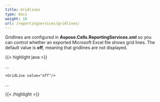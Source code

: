 ```yaml
---
title: Gridlines
type: docs
weight: 10
url: /reportingservices/gridlines/
---
```


Gridlines are configured in **Aspose.Cells.ReportingServices.xml** so you can control whether an exported Microsoft Excel file shows grid lines. The default value is **off**, meaning that gridlines are not displayed.

{{< highlight java >}}

 <Aspose>

...

  <DataWorkSheet> 

    <GridLine value="off"/>

  </DataWorkSheet>

...

</Aspose>

{{< /highlight >}}
